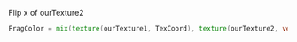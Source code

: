 Flip x of ourTexture2
```GLSL
FragColor = mix(texture(ourTexture1, TexCoord), texture(ourTexture2, vec2(1.0 - TexCoord.x, TexCoord.y)), 0.2);
```
